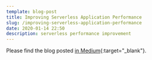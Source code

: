 ```yaml
---
template: blog-post
title: Improving Serverless Application Performance
slug: /improving-serverless-application-performance
date: 2020-01-14 22:50
description: serverless performance improvement
---
```

Please find the blog posted [in Medium](https://medium.com/thundra/improving-serverless-application-performance-f678c9b3e15a){:target="_blank"}.